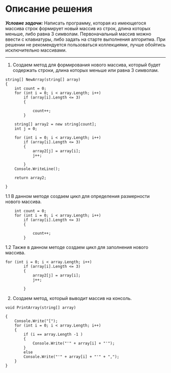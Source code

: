 # Описание решения


*__Условие задачи:__*  Написать программу, которая из имеющегося массива строк формирует новый массив из строк, длина которых меньше, либо равна 3 символам. Первоначальный массив можно ввести с клавиатуры, либо задать на старте выполнения алгоритма. При решении не рекомендуется пользоваться коллекциями, лучше обойтись исключительно массивами.

---

1. Создаем метод для формирования нового массива, который будет содержать строки, длина которых меньше или равна 3 символам.

```
string[] NewArray(string[] array)
{
    int count = 0;
    for (int i = 0; i < array.Length; i++)
        if (array[i].Length <= 3)
        {

            count++;
        }

    string[] array2 = new string[count];
    int j = 0;

    for (int i = 0; i < array.Length; i++)
        if (array[i].Length <= 3)
        {
            array2[j] = array[i];
            j++;

        }
    Console.WriteLine();

    return array2;

}
```

1.1 В данном методе создаем  цикл для определения размерности нового массива.

```
    int count = 0;
    for (int i = 0; i < array.Length; i++)
        if (array[i].Length <= 3)
        {

            count++;
        }
```

1.2 Также в данном методе создаем цикл для заполнения нового массива.
```
for (int i = 0; i < array.Length; i++)
        if (array[i].Length <= 3)
        {
            array2[j] = array[i];
            j++;

        }
```


2. Создаем метод, который выводит массив на консоль.
```
void PrintArray(string[] array)

{
    Console.Write("[");
    for (int i = 0; i < array.Length; i++)
    {
        if (i == array.Length -1 )
        { 
            Console.Write("'" + array[i] + "'");
        }
        else 
        Console.Write("'" + array[i] + "'" + ",");
    }
}

```
